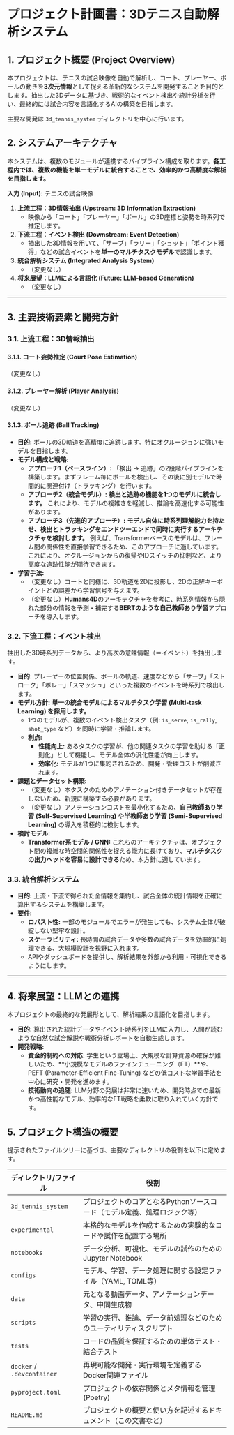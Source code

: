 # プロジェクト計画書：3Dテニス自動解析システム

## 1. プロジェクト概要 (Project Overview)

本プロジェクトは、テニスの試合映像を自動で解析し、コート、プレーヤー、ボールの動きを**3次元情報**として捉える革新的なシステムを開発することを目的とします。抽出した3Dデータに基づき、戦術的なイベント検出や統計分析を行い、最終的には試合内容を言語化するAIの構築を目指します。

主要な開発は `3d_tennis_system` ディレクトリを中心に行います。

## 2. システムアーキテクチャ

本システムは、複数のモジュールが連携するパイプライン構成を取ります。**各工程内では、複数の機能を単一モデルに統合することで、効率的かつ高精度な解析を目指します。**

**入力 (Input):** テニスの試合映像

1.  **上流工程：3D情報抽出 (Upstream: 3D Information Extraction)**
    *   映像から「コート」「プレーヤー」「ボール」の3D座標と姿勢を時系列で推定します。
2.  **下流工程：イベント検出 (Downstream: Event Detection)**
    *   抽出した3D情報を用いて、「サーブ」「ラリー」「ショット」「ポイント獲得」などの試合イベントを**単一のマルチタスクモデル**で認識します。
3.  **統合解析システム (Integrated Analysis System)**
    *   （変更なし）
4.  **将来展望：LLMによる言語化 (Future: LLM-based Generation)**
    *   （変更なし）

---

## 3. 主要技術要素と開発方針

### 3.1. 上流工程：3D情報抽出

#### 3.1.1. コート姿勢推定 (Court Pose Estimation)
（変更なし）

#### 3.1.2. プレーヤー解析 (Player Analysis)
（変更なし）

#### 3.1.3. ボール追跡 (Ball Tracking)
*   **目的:** ボールの3D軌道を高精度に追跡します。特にオクルージョンに強いモデルを目指します。
*   **モデル構成と戦略:**
    *   **アプローチ1（ベースライン）:** 「検出 -> 追跡」の2段階パイプラインを構築します。まずフレーム毎にボールを検出し、その後に別モデルで時間的に関連付け（トラッキング）を行います。
    *   **アプローチ2（統合モデル）:** **検出と追跡の機能を1つのモデルに統合します。** これにより、モデルの複雑さを軽減し、推論を高速化する可能性があります。
    *   **アプローチ3（先進的アプローチ）:** **モデル自体に時系列理解能力を持たせ、検出とトラッキングをエンドツーエンドで同時に実行するアーキテクチャを検討します。** 例えば、Transformerベースのモデルは、フレーム間の関係性を直接学習できるため、このアプローチに適しています。これにより、オクルージョンからの復帰やIDスイッチの抑制など、より高度な追跡性能が期待できます。
*   **学習手法:**
    *   （変更なし）コートと同様に、3D軌道を2Dに投影し、2Dの正解キーポイントとの誤差から学習信号を与えます。
    *   （変更なし）**Humans4D**のアーキテクチャを参考に、時系列情報から隠れた部分の情報を予測・補完する**BERTのような自己教師あり学習**アプローチを導入します。

### 3.2. 下流工程：イベント検出

抽出した3D時系列データから、より高次の意味情報（＝イベント）を抽出します。

*   **目的:** プレーヤーの位置関係、ボールの軌道、速度などから「サーブ」「ストローク」「ボレー」「スマッシュ」といった複数のイベントを時系列で検出します。
*   **モデル方針:** **単一の統合モデルによるマルチタスク学習 (Multi-task Learning) を採用します。**
    *   1つのモデルが、複数のイベント検出タスク（例: `is_serve`, `is_rally`, `shot_type` など）を同時に学習・推論します。
    *   **利点:**
        *   **性能向上:** あるタスクの学習が、他の関連タスクの学習を助ける「正則化」として機能し、モデル全体の汎化性能が向上します。
        *   **効率化:** モデルが1つに集約されるため、開発・管理コストが削減されます。
*   **課題とデータセット構築:**
    *   （変更なし）本タスクのためのアノテーション付きデータセットが存在しないため、新規に構築する必要があります。
    *   （変更なし）アノテーションコストを最小化するため、**自己教師あり学習 (Self-Supervised Learning)** や**半教師あり学習 (Semi-Supervised Learning)** の導入を積極的に検討します。
*   **検討モデル:**
    *   **Transformer系モデル / GNN:** これらのアーキテクチャは、オブジェクト間の複雑な時空間的関係性を捉える能力に長けており、**マルチタスクの出力ヘッドを容易に設計できる**ため、本方針に適しています。
### 3.3. 統合解析システム

*   **目的:** 上流・下流で得られた全情報を集約し、試合全体の統計情報を正確に算出するシステムを構築します。
*   **要件:**
    *   **ロバスト性:** 一部のモジュールでエラーが発生しても、システム全体が破綻しない堅牢な設計。
    *   **スケーラビリティ:** 長時間の試合データや多数の試合データを効率的に処理できる、大規模設計を視野に入れます。
    *   APIやダッシュボードを提供し、解析結果を外部から利用・可視化できるようにします。

---

## 4. 将来展望：LLMとの連携

本プロジェクトの最終的な発展形として、解析結果の言語化を目指します。

*   **目的:** 算出された統計データやイベント時系列をLLMに入力し、人間が読むような自然な試合解説や戦術分析レポートを自動生成します。
*   **開発戦略:**
    *   **資金的制約への対応:** 学生という立場上、大規模な計算資源の確保が難しいため、**小規模なモデルのファインチューニング（FT）**や、PEFT (Parameter-Efficient Fine-Tuning) などの低コストな学習手法を中心に研究・開発を進めます。
    *   **技術動向の追随:** LLM分野の発展は非常に速いため、開発時点での最新かつ高性能なモデル、効率的なFT戦略を柔軟に取り入れていく方針です。

## 5. プロジェクト構造の概要

提示されたファイルツリーに基づき、主要なディレクトリの役割を以下に定めます。

| ディレクトリ/ファイル   | 役割                                                                 |
| ----------------------- | -------------------------------------------------------------------- |
| `3d_tennis_system`      | プロジェクトのコアとなるPythonソースコード（モデル定義、処理ロジック等） |
| `experimental`          | 本格的なモデルを作成するための実験的なコードや試作を配置する場所       |
| `notebooks`             | データ分析、可視化、モデルの試作のためのJupyter Notebook             |
| `configs`               | モデル、学習、データ処理に関する設定ファイル（YAML, TOML等）           |
| `data`                  | 元となる動画データ、アノテーションデータ、中間生成物                   |
| `scripts`               | 学習の実行、推論、データ前処理などのためのユーティリティスクリプト       |
| `tests`                 | コードの品質を保証するための単体テスト・結合テスト                     |
| `docker` / `.devcontainer` | 再現可能な開発・実行環境を定義するDocker関連ファイル                 |
| `pyproject.toml`        | プロジェクトの依存関係とメタ情報を管理 (Poetry)                      |
| `README.md`             | プロジェクトの概要と使い方を記述するドキュメント（この文書など）       |
